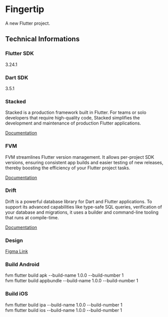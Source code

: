 # Fingertip

A new Flutter project.

## Technical Informations

### Flutter SDK

3.24.1

### Dart SDK

3.5.1

### Stacked

Stacked is a production framework built in Flutter. For teams or solo developers that require high-quality code, Stacked simplifies the development and maintenance of production Flutter applications.

[Documentation](https://stacked.filledstacks.com/docs/getting-started/overview)

### FVM

FVM streamlines Flutter version management. It allows per-project SDK versions, ensuring consistent app builds and easier testing of new releases, thereby boosting the efficiency of your Flutter project tasks.

[Documentation](https://fvm.app/documentation/getting-started)

### Drift

Drift is a powerful database library for Dart and Flutter applications. To support its advanced capabilities like type-safe SQL queries, verification of your database and migrations, it uses a builder and command-line tooling that runs at compile-time.

[Documentation](https://drift.simonbinder.eu/docs/getting-started)

### Design

[Figma Link](https://www.figma.com/proto/w01lDI4QdhIQjstwU9jMLL/Finger-Tip?type=design&node-id=1880-3154&viewport=257%2C-863%2C0.15&t=QJkCTsexnpddKUu2-0&scaling=scale-down&starting-point-node-id=1880%3A3469&show-proto-sidebar=1)

### Build Android

fvm flutter build apk --build-name 1.0.0 --build-number 1  
fvm flutter build appbundle --build-name 1.0.0 --build-number 1

### Build iOS

fvm flutter build ipa --build-name 1.0.0 --build-number 1  
fvm flutter build ios --build-name 1.0.0 --build-number 1
